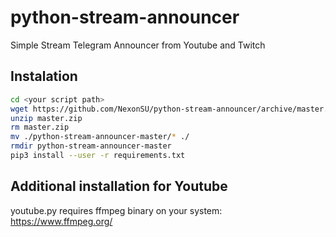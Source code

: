 # python-stream-announcer
Simple Stream Telegram Announcer from Youtube and Twitch

## Instalation
```bash
cd <your script path>
wget https://github.com/NexonSU/python-stream-announcer/archive/master.zip
unzip master.zip
rm master.zip
mv ./python-stream-announcer-master/* ./
rmdir python-stream-announcer-master
pip3 install --user -r requirements.txt
```
## Additional installation for Youtube
youtube.py requires ffmpeg binary on your system: https://www.ffmpeg.org/
